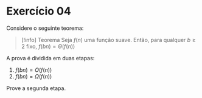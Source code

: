 # Exercício 04

Considere o seguinte teorema:

> [!info] Teorema
> Seja $`f(n)`$ uma função suave. Então, para qualquer $`b \ge 2`$ fixo, $`f(bn) = \Theta(f(n))`$

A prova é dividida em duas etapas:
1. $`f(bn) = O(f(n))`$
2. $`f(bn) = \Omega(f(n))`$

Prove a segunda etapa.